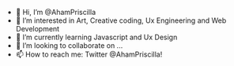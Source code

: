 - 👋 Hi, I’m @AhamPriscilla
- 👀 I’m interested in Art, Creative coding, Ux Engineering and Web Development
- 🌱 I’m currently learning Javascript and Ux Design
- 💞️ I’m looking to collaborate on ...
- 📫 How to reach me: Twitter @AhamPriscilla!

<!---
AhamPriscilla/AhamPriscilla is a ✨ special ✨ repository because its `README.md` (this file) appears on your GitHub profile.
You can click the Preview link to take a look at your changes.
--->
